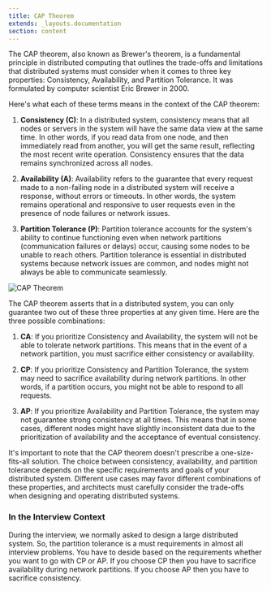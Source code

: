 ```yaml
---
title: CAP Theorem
extends: _layouts.documentation
section: content
---
```


The CAP theorem, also known as Brewer's theorem, is a fundamental principle in distributed computing that outlines the trade-offs and limitations that distributed systems must consider when it comes to three key properties: Consistency, Availability, and Partition Tolerance. It was formulated by computer scientist Eric Brewer in 2000.

Here's what each of these terms means in the context of the CAP theorem:

1. **Consistency (C)**: In a distributed system, consistency means that all nodes or servers in the system will have the same data view at the same time. In other words, if you read data from one node, and then immediately read from another, you will get the same result, reflecting the most recent write operation. Consistency ensures that the data remains synchronized across all nodes.

2. **Availability (A)**: Availability refers to the guarantee that every request made to a non-failing node in a distributed system will receive a response, without errors or timeouts. In other words, the system remains operational and responsive to user requests even in the presence of node failures or network issues.

3. **Partition Tolerance (P)**: Partition tolerance accounts for the system's ability to continue functioning even when network partitions (communication failures or delays) occur, causing some nodes to be unable to reach others. Partition tolerance is essential in distributed systems because network issues are common, and nodes might not always be able to communicate seamlessly.

![CAP Theorem](/assets/images/glossary/cap-theorem.png "CAP Theorem")

The CAP theorem asserts that in a distributed system, you can only guarantee two out of these three properties at any given time. Here are the three possible combinations:

1. **CA**: If you prioritize Consistency and Availability, the system will not be able to tolerate network partitions. This means that in the event of a network partition, you must sacrifice either consistency or availability.

2. **CP**: If you prioritize Consistency and Partition Tolerance, the system may need to sacrifice availability during network partitions. In other words, if a partition occurs, you might not be able to respond to all requests.

3. **AP**: If you prioritize Availability and Partition Tolerance, the system may not guarantee strong consistency at all times. This means that in some cases, different nodes might have slightly inconsistent data due to the prioritization of availability and the acceptance of eventual consistency.

It's important to note that the CAP theorem doesn't prescribe a one-size-fits-all solution. The choice between consistency, availability, and partition tolerance depends on the specific requirements and goals of your distributed system. Different use cases may favor different combinations of these properties, and architects must carefully consider the trade-offs when designing and operating distributed systems.

### In the Interview Context

During the interview, we normally asked to design a large distributed system. So, the partition tolerance is a must requirements in almost all interview problems. You have to deside based on the requirements whether you want to go with CP or AP. If you choose CP then you have to sacrifice availability during network partitions. If you choose AP then you have to sacrifice consistency.